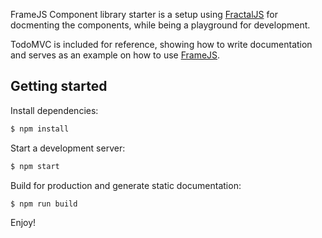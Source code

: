 FrameJS Component library starter is a setup using [FractalJS](fractal.build/guide) for docmenting the components, while being a playground for development. 

TodoMVC is included for reference, showing how to write documentation and serves as an example on how to use [FrameJS](https://github.com/framejs/framejs).

## Getting started

Install dependencies:

```sh
$ npm install
```

Start a development server:

```sh
$ npm start
```

Build for production and generate static documentation:

```sh
$ npm run build
```

Enjoy!


